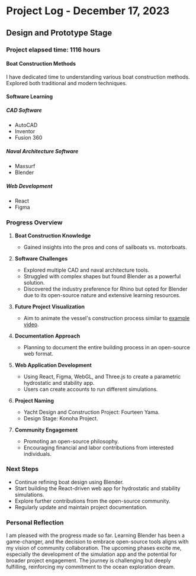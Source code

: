 # Project Log - December 17, 2023

## Design and Prototype Stage

### Project elapsed time: 1116 hours 

#### Boat Construction Methods
I have dedicated time to understanding various boat construction methods. Explored both traditional and modern techniques.

#### Software Learning
##### CAD Software
- AutoCAD
- Inventor
- Fusion 360

##### Naval Architecture Software
- Maxsurf
- Blender

##### Web Development
- React
- Figma

### Progress Overview

1. **Boat Construction Knowledge**
   - Gained insights into the pros and cons of sailboats vs. motorboats.

2. **Software Challenges**
   - Explored multiple CAD and naval architecture tools.
   - Struggled with complex shapes but found Blender as a powerful solution.
   - Discovered the industry preference for Rhino but opted for Blender due to its open-source nature and extensive learning resources.

3. **Future Project Visualization**
   - Aim to animate the vessel's construction process similar to [example video](https://www.youtube.com/watch?v=RLeAtIMeoWY).

4. **Documentation Approach**
   - Planning to document the entire building process in an open-source web format.

5. **Web Application Development**
   - Using React, Figma, WebGL, and Three.js to create a parametric hydrostatic and stability app.
   - Users can create accounts to run different simulations.

6. **Project Naming**
   - Yacht Design and Construction Project: Fourteen Yama.
   - Design Stage: Konoha Project.

7. **Community Engagement**
   - Promoting an open-source philosophy.
   - Encouraging financial and labor contributions from interested individuals.

### Next Steps

- Continue refining boat design using Blender.
- Start building the React-driven web app for hydrostatic and stability simulations.
- Explore further contributions from the open-source community.
- Regularly update and maintain project documentation.

### Personal Reflection

I am pleased with the progress made so far. Learning Blender has been a game-changer, and the decision to embrace open-source tools aligns with my vision of community collaboration. The upcoming phases excite me, especially the development of the simulation app and the potential for broader project engagement. The journey is challenging but deeply fulfilling, reinforcing my commitment to the ocean exploration dream.


